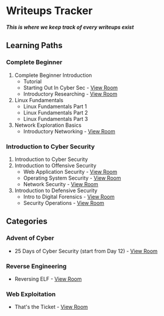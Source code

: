 # Writeups Tracker

***This is where we keep track of every writeups exist***

## Learning Paths

### Complete Beginner
1. Complete Beginner Introduction
   * Tutorial
   * Starting Out In Cyber Sec - [View Room](startingoutincybersec)
   * Introductory Researching - [View Room](introtoresearch)
2. Linux Fundamentals
   * Linux Fundamentals Part 1
   * Linux Fundamentals Part 2
   * Linux Fundamentals Part 3
3. Network Exploration Basics
   * Introductory Networking - [View Room](introtonetworking)

### Introduction to Cyber Security
1. Introduction to Cyber Security
2. Introduction to Offensive Security
   * Web Application Security - [View Room](introwebapplicationsecurity)
   * Operating System Security - [View Room](operatingsystemsecurity)
   * Network Security - [View Room](intronetworksecurity)
3. Introduction to Defensive Security
   * Intro to Digital Forensics - [View Room](introdigitalforensics)
   * Security Operations - [View Room](securityoperations)

## Categories

### Advent of Cyber
* 25 Days of Cyber Security (start from Day 12) - [View Room](LearnCyberIn25Days)

### Reverse Engineering
* Reversing ELF - [View Room](reverselfiles)

### Web Exploitation
* That's the Ticket - [View Room](thatstheticket)